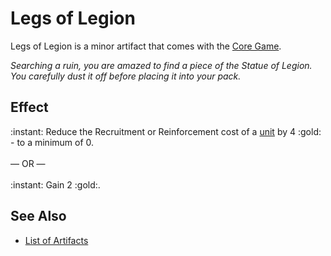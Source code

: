 # Legs of Legion

Legs of Legion is a minor artifact that comes with the [Core Game](../content.md).

*Searching a ruin, you are amazed to find a piece of the Statue of Legion. You carefully dust it off before placing it into your pack.*


## Effect

:instant: Reduce the Recruitment or Reinforcement cost of a [unit](units.md) by 4 :gold: - to a minimum of 0.<br><br>— OR —<br><br>:instant: Gain 2 :gold:.


## See Also

- [List of Artifacts](../artifacts.md)
